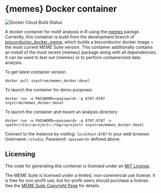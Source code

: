 # {memes} Docker container

![Docker Cloud Build Status](https://img.shields.io/docker/cloud/build/snystrom/memes_docker?style=flat-square)

A docker container for motif analysis in R using the
[memes](github.com/snystrom/memes) packge. Currently, this container is build
from the development branch of
[bioconductor_docker_meme](github.com/snystrom/bioconductor_docker_meme), which
builds a bioconductor docker image + the most current MEME Suite version. This
container additionally contains an install of the most recent {memes} package
along with all dependencies. It can be used to test out {memes} or to perform
containerized data analysis.

To get latest container version
```
docker pull snystrom/memes_docker:devel
```

To launch the container for demo purposes:
```
docker run -e PASSWORD=<password> -p 8787:8787 snystrom/memes_docker:devel
```

To launch the container and mount an analysis directory
```
docker run -e PASSWORD=<password> -p 8787:8787 -v <path>/<to>/<project>:/tmp/<project> snystrom/memes_docker:devel
```

Connect to the instance by visiting: `localhost:8787` in your
web browser. Username: `rstudio`, Password: `<password>` defined above.

## Licensing
The code for generating this container is licensed under an [MIT License](LICENSE).

The MEME Suite is licensed under a limited, non-commercial use license.  It is
free for non-profit use, but for-profit users should purchase a license. See the
[MEME Suite Copyright Page](http://meme-suite.org/doc/copyright.html) for
details. 
